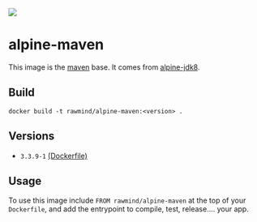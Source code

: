 [![](https://images.microbadger.com/badges/image/rawmind/alpine-maven.svg)](https://microbadger.com/images/rawmind/alpine-maven "Get your own image badge on microbadger.com")

alpine-maven
=============

This image is the [maven][maven] base. It comes from [alpine-jdk8][alpine-jdk8].

## Build

```
docker build -t rawmind/alpine-maven:<version> .
```

## Versions

- `3.3.9-1` [(Dockerfile)](https://github.com/rawmind0/alpine-maven/blob/3.3.9-1/Dockerfile)


## Usage

To use this image include `FROM rawmind/alpine-maven` at the top of your `Dockerfile`, and add the entrypoint to compile, test, release.... your app.

[alpine-jdk8]: https://github.com/rawmind0/alpine-jdk8/
[maven]: https://maven.apache.org